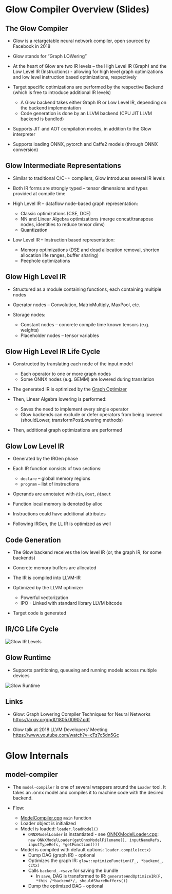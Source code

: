 # Glow Compiler Overview (Slides)

## The Glow Compiler

- Glow is a retargetable neural network compiler, open sourced by Facebook in 2018

- Glow stands for “Graph LOWering”

- At the heart of Glow are two IR levels – the High Level IR (Graph) and the Low Level IR (Instructions) - allowing for high level graph optimizations and low level instruction based optimizations, respectively

- Target specific optimizations are performed by the respective Backend (which is free to introduce additional IR levels)
  - A Glow backend takes either Graph IR or Low Level IR, depending on the backend implementation
  - Code generation is done by an LLVM backend (CPU JIT LLVM backend is bundled)

- Supports JIT and AOT compilation modes, in addition to the Glow interpreter

- Supports loading ONNX, pytorch and Caffe2 models (through ONNX conversion)

## Glow Intermediate Representations

- Similar to traditional C/C++ compilers, Glow introduces several IR levels

- Both IR forms are strongly typed – tensor dimensions and types provided at compile time

- High Level IR – dataflow node-based graph representation:
  - Classic optimizations (CSE, DCE)
  - NN and Linear Algebra optimizations (merge concat/transpose nodes, identities to reduce tensor dims)
  - Quantization

- Low Level IR – Instruction based representation:
  - Memory optimizations (DSE and dead allocation removal, shorten allocation life ranges, buffer sharing)
  - Peephole optimizations

## Glow High Level IR

- Structured as a module containing functions, each containing multiple nodes

- Operator nodes – Convolution, MatrixMultiply, MaxPool, etc.

- Storage nodes:
  - Constant nodes – concrete compile time known tensors (e.g. weights)
  - Placeholder nodes – tensor variables

## Glow High Level IR Life Cycle

- Constructed by translating each node of the input model
  - Each operator to one or more graph nodes
  - Some ONNX nodes (e.g. GEMM) are lowered during translation
  
- The generated IR is optimized by the [Graph Optimizer](https://github.com/pytorch/glow/blob/master/docs/GraphOptimizationPipeline.md)

- Then, Linear Algebra lowering is performed:
  - Saves the need to implement every single operator
  - Glow backends can exclude or defer operators from being lowered (shouldLower, transformPostLowering methods)

- Then, additional graph optimizations are performed

## Glow Low Level IR

- Generated by the IRGen phase

- Each IR function consists of two sections:
  - `declare` – global memory regions
  - `program` – list of instructions

- Operands are annotated with `@in`, `@out`, `@inout`

- Function local memory is denoted by alloc

- Instructions could have additional attributes

- Following IRGen, the LL IR is optimized as well

## Code Generation

- The Glow backend receives the low level IR (or, the graph IR, for some backends)

- Concrete memory buffers are allocated

- The IR is compiled into LLVM-IR

- Optimized by the LLVM optimizer
  - Powerful vectorization
  - IPO - Linked with standard library LLVM bitcode

- Target code is generated

## IR/CG Life Cycle

![Glow IR Levels](https://github.com/shaharv/glow/blob/master/docs/3LevelIR.png)

## Glow Runtime

- Supports partitioning, queueing and running models across multiple devices

![Glow Runtime](https://github.com/shaharv/glow/blob/master/docs/glow_runtime.svg)

## Links

- Glow: Graph Lowering Compiler Techniques for Neural Networks  
  https://arxiv.org/pdf/1805.00907.pdf

- Glow talk at 2018 LLVM Developers’ Meeting  
  https://www.youtube.com/watch?v=cTz7c5dn5Gc

# Glow Internals

## model-compiler

- The `model-compiler` is one of several wrappers around the `Loader` tool. It takes an .onnx model and compiles it to machine code with the desired backend.

- Flow:
  - [ModelCompiler.cpp](https://github.com/pytorch/glow/blob/master/tools/loader/ModelCompiler.cpp) `main` function
  - Loader object is initialized
  - Model is loaded: `loader.loadModel()`
    - `ONNXModelLoader` is instantiated - see [ONNXModelLoader.cpp](https://github.com/pytorch/glow/blob/master/lib/Importer/ONNXModelLoader.cpp):  
      `new ONNXModelLoader(getOnnxModelFilename(), inputNameRefs, inputTypeRefs, *getFunction()))`
  - Model is compiled with default options: `loader.compile(cctx)`
    - Dump DAG (graph IR) - optional
    - Optimizes the graph IR: `glow::optimizeFunction(F_, *backend_, cctx)`  
    - Calls `backend_->save` for saving the bundle  
      - In `save`, DAG is transformed to IR: `generateAndOptimizeIR(F, *this /*backend*/, shouldShareBuffers())`  
    - Dump the optimized DAG - optional
